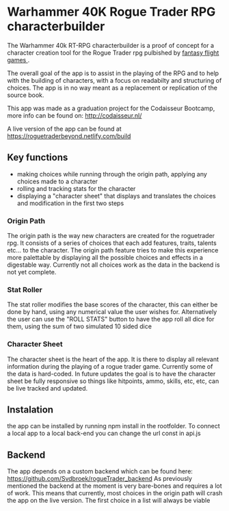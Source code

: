 #  Warhammer 40K Rogue Trader RPG characterbuilder

The Warhammer 40k RT-RPG characterbuilder is a proof of concept for a character creation tool for the Rogue Trader rpg pulbished by <a href= "https://www.fantasyflightgames.com/en/index/" > fantasy flight games </a>.

The overall goal of the app is to assist in the playing of the RPG and to help with the building of characters, with a focus on readabilty and structuring of choices. The app is in no way meant as a replacement or replication of the source book.

This app was made as a graduation project for the Codaisseur Bootcamp, more info can be found on: http://codaisseur.nl/

A live version of the app can be found at https://roguetraderbeyond.netlify.com/build

## Key functions

- making choices while running through the origin path, applying any choices made to a character
- rolling and tracking stats for the character
- displaying a "character sheet" that displays and translates the choices and modification in the first two steps


### Origin Path
The origin path is the way new characters are created for the roguetrader rpg. It consists of a series of choices that each add features, traits, talents etc... to the character. The origin path feature tries to make this experience more palettable by displaying all the possible choices and effects in a digestable way. Currently not all choices work as the data in the backend is not yet complete. 

###  Stat Roller

The stat roller modifies the base scores of the character, this can either be done by hand, using any numerical value the user wishes for. Alternatively the user can use the "ROLL STATS" button to have the app roll all dice for them, using the sum of two simulated 10 sided dice

### Character Sheet

The character sheet is the heart of the app. It is there to display all relevant information during the playing of a rogue trader game. Currently some of the data is hard-coded. In future updates the goal is to have the character sheet be fully responsive so things like hitpoints, ammo, skills, etc, etc, can be live tracked and updated. 


## Instalation

the app can be installed by running npm install in the rootfolder. To connect a local app to a local back-end you can change the url const in  api.js

## Backend 

The app depends on a custom backend which can be found here: https://github.com/Svdbroek/rogueTrader_backend
As previously mentioned the backend at the moment is very bare-bones and requires a lot of work. This means that currently, most choices in the origin path will crash the app on the live version. The first choice in a list will always be viable
